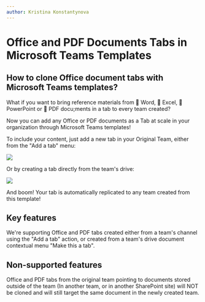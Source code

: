 ```yaml
---
author: Kristina Konstantynova
---
```

# Office and PDF Documents Tabs in Microsoft Teams Templates

## How to clone Office document tabs with Microsoft Teams templates?  
What if you want to bring reference materials from 📘 Word, 📗 Excel, 📕 PowerPoint or 💼 PDF docu;ments in a tab to every team created?

Now you can add any Office or PDF documents as a Tab at scale in your organization through Microsoft Teams templates!

To include your content, just add a new tab in your Original Team, either from the "Add a tab" menu:

![](/media/image-1.png)

Or by creating a tab directly from the team's drive:

![](/media/make-document-a-tab.png)

And boom! Your tab is automatically replicated to any team created from this template!

## Key features

We're supporting Office and PDF tabs created either from a team's channel using the "Add a tab" action, or created from a team's drive document contextual menu "Make this a tab".

## Non-supported features

Office and PDF tabs from the original team pointing to documents stored outside of the team (In another team, or in another SharePoint site) will NOT be cloned and will still target the same document in the newly created team.
